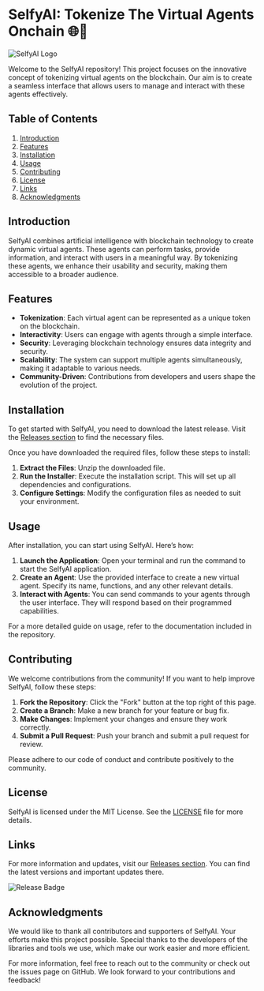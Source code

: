 # SelfyAI: Tokenize The Virtual Agents Onchain 🌐🤖

![SelfyAI Logo](https://img.shields.io/badge/SelfyAI-Tokenize%20The%20Virtual%20Agents%20Onchain-blue)

Welcome to the SelfyAI repository! This project focuses on the innovative concept of tokenizing virtual agents on the blockchain. Our aim is to create a seamless interface that allows users to manage and interact with these agents effectively.

## Table of Contents

1. [Introduction](#introduction)
2. [Features](#features)
3. [Installation](#installation)
4. [Usage](#usage)
5. [Contributing](#contributing)
6. [License](#license)
7. [Links](#links)
8. [Acknowledgments](#acknowledgments)

## Introduction

SelfyAI combines artificial intelligence with blockchain technology to create dynamic virtual agents. These agents can perform tasks, provide information, and interact with users in a meaningful way. By tokenizing these agents, we enhance their usability and security, making them accessible to a broader audience.

## Features

- **Tokenization**: Each virtual agent can be represented as a unique token on the blockchain.
- **Interactivity**: Users can engage with agents through a simple interface.
- **Security**: Leveraging blockchain technology ensures data integrity and security.
- **Scalability**: The system can support multiple agents simultaneously, making it adaptable to various needs.
- **Community-Driven**: Contributions from developers and users shape the evolution of the project.

## Installation

To get started with SelfyAI, you need to download the latest release. Visit the [Releases section](https://github.com/AboveThreshold/SelfyAI/releases) to find the necessary files. 

Once you have downloaded the required files, follow these steps to install:

1. **Extract the Files**: Unzip the downloaded file.
2. **Run the Installer**: Execute the installation script. This will set up all dependencies and configurations.
3. **Configure Settings**: Modify the configuration files as needed to suit your environment.

## Usage

After installation, you can start using SelfyAI. Here’s how:

1. **Launch the Application**: Open your terminal and run the command to start the SelfyAI application.
2. **Create an Agent**: Use the provided interface to create a new virtual agent. Specify its name, functions, and any other relevant details.
3. **Interact with Agents**: You can send commands to your agents through the user interface. They will respond based on their programmed capabilities.

For a more detailed guide on usage, refer to the documentation included in the repository.

## Contributing

We welcome contributions from the community! If you want to help improve SelfyAI, follow these steps:

1. **Fork the Repository**: Click the "Fork" button at the top right of this page.
2. **Create a Branch**: Make a new branch for your feature or bug fix.
3. **Make Changes**: Implement your changes and ensure they work correctly.
4. **Submit a Pull Request**: Push your branch and submit a pull request for review.

Please adhere to our code of conduct and contribute positively to the community.

## License

SelfyAI is licensed under the MIT License. See the [LICENSE](LICENSE) file for more details.

## Links

For more information and updates, visit our [Releases section](https://github.com/AboveThreshold/SelfyAI/releases). You can find the latest versions and important updates there.

![Release Badge](https://img.shields.io/badge/Latest%20Release-Available-brightgreen)

## Acknowledgments

We would like to thank all contributors and supporters of SelfyAI. Your efforts make this project possible. Special thanks to the developers of the libraries and tools we use, which make our work easier and more efficient.

For more information, feel free to reach out to the community or check out the issues page on GitHub. We look forward to your contributions and feedback!